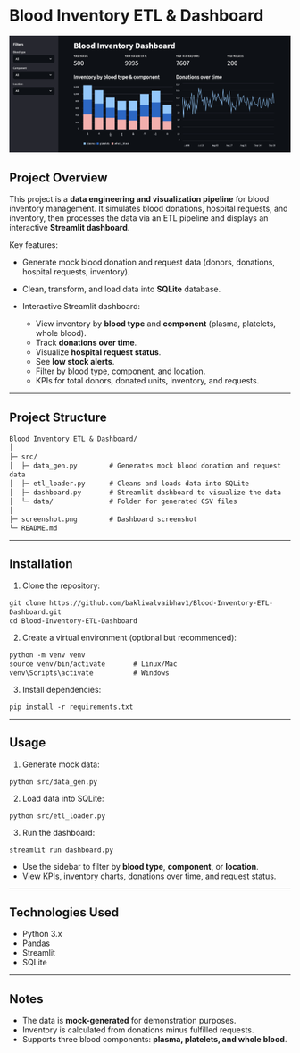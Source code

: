 # Blood Inventory ETL & Dashboard

![Dashboard Screenshot](dashboard.png)

## Project Overview

This project is a **data engineering and visualization pipeline** for blood inventory management. It simulates blood donations, hospital requests, and inventory, then processes the data via an ETL pipeline and displays an interactive **Streamlit dashboard**.

Key features:

* Generate mock blood donation and request data (donors, donations, hospital requests, inventory).
* Clean, transform, and load data into **SQLite** database.
* Interactive Streamlit dashboard:

    - View inventory by **blood type** and **component** (plasma, platelets, whole blood).
    - Track **donations over time**.
    - Visualize **hospital request status**.
    - See **low stock alerts**.
    - Filter by blood type, component, and location.
    - KPIs for total donors, donated units, inventory, and requests.

---

## Project Structure

```
Blood Inventory ETL & Dashboard/
│
├─ src/
│  ├─ data_gen.py        # Generates mock blood donation and request data
│  ├─ etl_loader.py      # Cleans and loads data into SQLite
│  ├─ dashboard.py       # Streamlit dashboard to visualize the data
│  └─ data/              # Folder for generated CSV files
│
├─ screenshot.png        # Dashboard screenshot
└─ README.md
```

---

## Installation

1. Clone the repository:

```
git clone https://github.com/bakliwalvaibhav1/Blood-Inventory-ETL-Dashboard.git
cd Blood-Inventory-ETL-Dashboard
```

2. Create a virtual environment (optional but recommended):

```
python -m venv venv
source venv/bin/activate       # Linux/Mac
venv\Scripts\activate          # Windows
```

3. Install dependencies:

```
pip install -r requirements.txt
```

---

## Usage

1. Generate mock data:

```
python src/data_gen.py
```

2. Load data into SQLite:

```
python src/etl_loader.py
```

3. Run the dashboard:

```
streamlit run dashboard.py
```

* Use the sidebar to filter by **blood type**, **component**, or **location**.
* View KPIs, inventory charts, donations over time, and request status.

---

## Technologies Used

* Python 3.x
* Pandas
* Streamlit
* SQLite

---

## Notes

* The data is **mock-generated** for demonstration purposes.
* Inventory is calculated from donations minus fulfilled requests.
* Supports three blood components: **plasma, platelets, and whole blood**.
